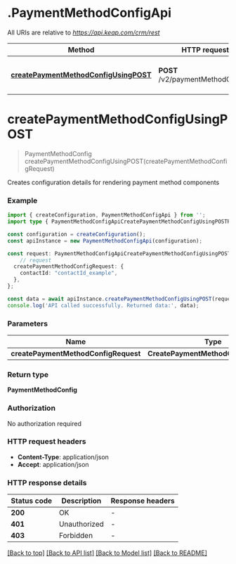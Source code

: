 # .PaymentMethodConfigApi

All URIs are relative to *https://api.keap.com/crm/rest*

Method | HTTP request | Description
------------- | ------------- | -------------
[**createPaymentMethodConfigUsingPOST**](PaymentMethodConfigApi.md#createPaymentMethodConfigUsingPOST) | **POST** /v2/paymentMethodConfigs | Create Payment Method Configuration


# **createPaymentMethodConfigUsingPOST**
> PaymentMethodConfig createPaymentMethodConfigUsingPOST(createPaymentMethodConfigRequest)

Creates configuration details for rendering payment method components

### Example


```typescript
import { createConfiguration, PaymentMethodConfigApi } from '';
import type { PaymentMethodConfigApiCreatePaymentMethodConfigUsingPOSTRequest } from '';

const configuration = createConfiguration();
const apiInstance = new PaymentMethodConfigApi(configuration);

const request: PaymentMethodConfigApiCreatePaymentMethodConfigUsingPOSTRequest = {
    // request
  createPaymentMethodConfigRequest: {
    contactId: "contactId_example",
  },
};

const data = await apiInstance.createPaymentMethodConfigUsingPOST(request);
console.log('API called successfully. Returned data:', data);
```


### Parameters

Name | Type | Description  | Notes
------------- | ------------- | ------------- | -------------
 **createPaymentMethodConfigRequest** | **CreatePaymentMethodConfigRequest**| request |


### Return type

**PaymentMethodConfig**

### Authorization

No authorization required

### HTTP request headers

 - **Content-Type**: application/json
 - **Accept**: application/json


### HTTP response details
| Status code | Description | Response headers |
|-------------|-------------|------------------|
**200** | OK |  -  |
**401** | Unauthorized |  -  |
**403** | Forbidden |  -  |

[[Back to top]](#) [[Back to API list]](README.md#documentation-for-api-endpoints) [[Back to Model list]](README.md#documentation-for-models) [[Back to README]](README.md)



